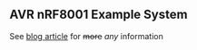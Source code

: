 ## AVR nRF8001 Example System

See [blog article](http://sgreg.craplab.fi/blog/article/adding-bluetooth-le-to-avr-with-nrf8001) for ~~more~~ *any* information

